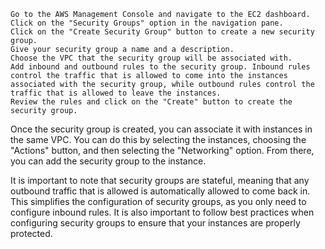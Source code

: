     Go to the AWS Management Console and navigate to the EC2 dashboard.
    Click on the "Security Groups" option in the navigation pane.
    Click on the "Create Security Group" button to create a new security group.
    Give your security group a name and a description.
    Choose the VPC that the security group will be associated with.
    Add inbound and outbound rules to the security group. Inbound rules control the traffic that is allowed to come into the instances associated with the security group, while outbound rules control the traffic that is allowed to leave the instances.
    Review the rules and click on the "Create" button to create the security group.

Once the security group is created, you can associate it with instances in the same VPC. You can do this by selecting the instances, choosing the "Actions" button, and then selecting the "Networking" option. From there, you can add the security group to the instance.

It is important to note that security groups are stateful, meaning that any outbound traffic that is allowed is automatically allowed to come back in. This simplifies the configuration of security groups, as you only need to configure inbound rules. It is also important to follow best practices when configuring security groups to ensure that your instances are properly protected.
